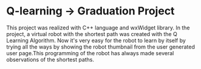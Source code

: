 # Q-learning -> Graduation Project

   This project was realized with C++ language and wxWidget library. In the project, a virtual robot with the shortest path was created with the Q Learning Algorithm. Now it's very easy for the robot to learn by itself by trying all the ways by showing the robot thumbnail from the user generated user page.This programming of the robot has always made several observations of the shortest paths.
